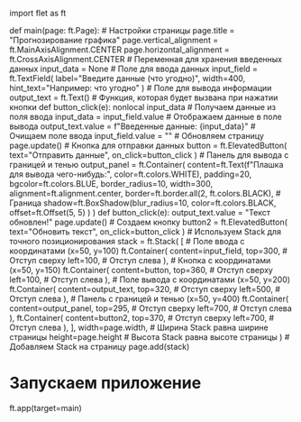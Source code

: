 import flet as ft

def main(page: ft.Page):
    # Настройки страницы
    page.title = "Прогнозирование графика"
    page.vertical_alignment = ft.MainAxisAlignment.CENTER
    page.horizontal_alignment = ft.CrossAxisAlignment.CENTER
    # Переменная для хранения введенных данных
    input_data = None
    # Поле для ввода данных
    input_field = ft.TextField(
        label="Введите данные (что угодно)",
        width=400,
        hint_text="Например: что угодно"
    )
    # Поле для вывода информации
    output_text = ft.Text()
    # Функция, которая будет вызвана при нажатии кнопки
    def button_click(e):
        nonlocal input_data
        # Получаем данные из поля ввода
        input_data = input_field.value
        # Отображаем данные в поле вывода
        output_text.value = f"Введенные данные: {input_data}"
        # Очищаем поле ввода
        input_field.value = ""
        # Обновляем страницу
        page.update()
    # Кнопка для отправки данных
    button = ft.ElevatedButton(
        text="Отправить данные",
        on_click=button_click
    )
    # Панель для вывода с границей и тенью
    output_panel = ft.Container(
        content=ft.Text(f"Плашка для вывода чего-нибудь:", color=ft.colors.WHITE),
        padding=20,
        bgcolor=ft.colors.BLUE,
        border_radius=10,
        width=300,
        alignment=ft.alignment.center,
        border=ft.border.all(2, ft.colors.BLACK),  # Граница
        shadow=ft.BoxShadow(blur_radius=10, color=ft.colors.BLACK, offset=ft.Offset(5, 5)
        )
    )
    def button_click(e):
        output_text.value = "Текст обновлен!"
        page.update()
    # Создаем кнопку
    button2 = ft.ElevatedButton(
        text="Обновить текст",
        on_click=button_click
    )
    # Используем Stack для точного позиционирования
    stack = ft.Stack(
        [
            # Поле ввода с координатами (x=50, y=100)
            ft.Container(
                content=input_field,
                top=300,  # Отступ сверху
                left=100,   # Отступ слева
            ),
            # Кнопка с координатами (x=50, y=150)
            ft.Container(
                content=button,
                top=360,  # Отступ сверху
                left=100,   # Отступ слева
            ),
            # Поле вывода с координатами (x=50, y=200)
            ft.Container(
                content=output_text,
                top=320,  # Отступ сверху
                left=500,   # Отступ слева
            ),
            # Панель с границей и тенью (x=50, y=400)
            ft.Container(
                content=output_panel,
                top=295,  # Отступ сверху
                left=700,   # Отступ слева
            ),
            ft.Container(
                content=button2,
                top=370,  # Отступ сверху
                left=700,   # Отступ слева
            ),
        ],
        width=page.width,  # Ширина Stack равна ширине страницы
        height=page.height  # Высота Stack равна высоте страницы
    )
    # Добавляем Stack на страницу
    page.add(stack)

# Запускаем приложение
ft.app(target=main)

